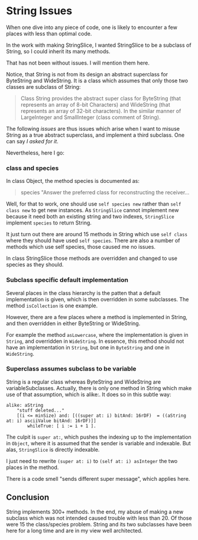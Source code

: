 # String Issues
When one dive into any piece of code, one is likely to encounter a few places with less than optimal code. 

In the work with making StringSlice, I wanted StringSlice to be a subclass of String, so I could inherit its many methods.

That has not been without issues. I will mention them here.

Notice, that String is not from its design an abstract superclass for ByteString and WideString. It is a class which assumes that only those two classes are subclass of String:

> Class String provides the abstract super class for ByteString (that represents an array of 8-bit Characters) and WideString (that represents an array of  32-bit characters).  In the similar manner of LargeInteger and SmallInteger (class comment of String).

The following *issues* are thus issues which arise when I want to misuse String as a true abstract superclass, and implement a third subclass. One can say *I asked for it*.

Nevertheless, here I go:

### class and species
In class Object, the method species is documented as:

>species	"Answer the preferred class for reconstructing the receiver...

Well, for that to work, one should use `self species new` rather than `self class new` to get new instances. As `StringSlice` cannot implement new because it need both an existing string and two indexes, `StringSlice` implement `species` to return String.

It just turn out there are around 15 methods in String which use `self class` where they should have used `self species`. There are also a number of methods which use self species, those caused me no issues.

In class StringSlice those methods are overridden and changed to use species as they should.

### Subclass specific default implementation
Several places in the class hierarchy is the patten that a default implementation is given, which is then overridden in some subclasses. The method `isCollection` is one example. 

However, there are a few places where a method is implemented in String, and then overridden in either ByteString or WideString. 

For example the method `asLowercase`, where the implementation is given in `String`, and overridden in `WideString`. In essence, this method should not have an implementation in `String`, but one in `ByteString` and one in `WideString`.

### Superclass assumes subclass to be variable
String is a regular class whereas ByteString and WideString are variableSubclasses. Actually, there is only one method in String which make use of that assumption, which is alike:. It does so in this subtle way:

```smalltalk
alike: aString 	"stuff deleted..."
	[(i <= minSize) and: [((super at: i) bitAnd: 16rDF)  = ((aString at: i) asciiValue bitAnd: 16rDF)]]		whileTrue: [ i := i + 1 ].
```

The culpit is `super at:`, which pushes the indexing up to the implementation in `Object`, where it is assumed that the sender is variable and indexable. But alas, `StringSlice` is directly indexable. 

I just need to rewrite `(super at: i)` to `(self at: i) asInteger` the two places in the method. 

There is a code smell "sends different super message", which applies here.

## Conclusion
String implements 300+ methods. In the end, my abuse of making a new subclass which was not intended caused trouble with less than 20. Of those were 15 the class/species problem. String and its two subclasses have been here for a long time and are in my view well architected.




